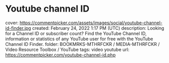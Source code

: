 # Youtube channel ID

cover: https://commentpicker.com/assets/images/social/youtube-channel-id-finder.jpg
created: February 24, 2022 1:17 PM (UTC)
description: Looking for a Channel ID or subscriber count? Find the YouTube Channel ID, information or statistics of any YouTube user for free with the YouTube Channel ID Finder.
folder: BOOKMRKS-MTHRFCKR / MEDIA-MTHRFCKR / Video Resource Toolbox / YouTube
tags: video youtube
url: https://commentpicker.com/youtube-channel-id.php